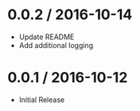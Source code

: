 
0.0.2 / 2016-10-14
==================

* Update README
* Add additional logging

0.0.1 / 2016-10-12
==================

* Initial Release

